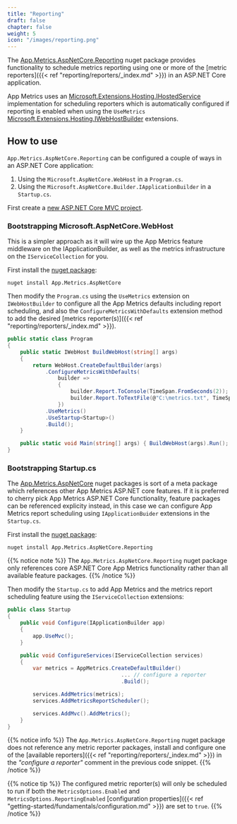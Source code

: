 ```yaml
---
title: "Reporting"
draft: false
chapter: false
weight: 5
icon: "/images/reporting.png"
---
```


The [App.Metrics.AspNetCore.Reporting](https://www.nuget.org/packages/App.Metrics.AspNetCore.Reporting/) nuget package provides functionality to schedule metrics reporting using one or more of the [metric reporters]({{< ref "reporting/reporters/_index.md" >}}) in an ASP.NET Core application.

App Metrics uses an [Microsoft.Extensions.Hosting.IHostedService](https://docs.microsoft.com/en-us/dotnet/api/microsoft.extensions.hosting.ihostedservice?view=aspnetcore-2.0) implementation for scheduling reporters which is automatically configured if reporting is enabled when using the `UseMetrics` [Microsoft.Extensions.Hosting.IWebHostBuilder](https://docs.microsoft.com/en-us/dotnet/api/microsoft.aspnetcore.hosting.iwebhostbuilder?view=aspnetcore-2.0) extensions.

## How to use

`App.Metrics.AspNetCore.Reporting` can be configured a couple of ways in an ASP.NET Core application:

1. Using the `Microsoft.AspNetCore.WebHost` in a `Program.cs`.
1. Using the `Microsoft.AspNetCore.Builder.IApplicationBuilder` in a `Startup.cs`.

<i class="fa fa-hand-o-right"></i> First create a [new ASP.NET Core MVC project](https://docs.microsoft.com/en-us/aspnet/core/tutorials/first-mvc-app/start-mvc).

### Bootstrapping Microsoft.AspNetCore.WebHost

This is a simpler approach as it will wire up the App Metrics feature middleware on the IApplicationBuilder, as well as the metrics infrastructure on the `IServiceCollection` for you.

<i class="fa fa-hand-o-right"></i> First install the [nuget package](https://www.nuget.org/packages/App.Metrics.AspNetCore/):

```console
nuget install App.Metrics.AspNetCore
```

<i class="fa fa-hand-o-right"></i> Then modify the `Program.cs` using the `UseMetrics` extension on `IWebHostBuilder` to configure all the App Metrics defaults including report scheduling, and also the `ConfigureMetricsWithDefaults` extension method to add the desired [metrics reporter(s)]({{< ref "reporting/reporters/_index.md" >}}).

```csharp
public static class Program
{
    public static IWebHost BuildWebHost(string[] args)
    {
        return WebHost.CreateDefaultBuilder(args)
            .ConfigureMetricsWithDefaults(
                builder =>
                {
                    builder.Report.ToConsole(TimeSpan.FromSeconds(2));
                    builder.Report.ToTextFile(@"C:\metrics.txt", TimeSpan.FromSeconds(20));
                })
            .UseMetrics()
            .UseStartup<Startup>()
            .Build();
    }

    public static void Main(string[] args) { BuildWebHost(args).Run(); }
}
```

### Bootstrapping Startup.cs

The [App.Metrics.AspNetCore](https://www.nuget.org/packages/App.Metrics.AspNetCore/) nuget packages is sort of a meta package which references other App Metrics ASP.NET core features. If it is preferred to cherry pick App Metrics ASP.NET Core functionality, feature packages can be referenced explicity instead, in this case we can configure App Metrics report scheduling using `IApplicationBuider` extensions in the `Startup.cs`.

<i class="fa fa-hand-o-right"></i> First install the [nuget package](https://www.nuget.org/packages/App.Metrics.AspNetCore.Reporting/):

```console
nuget install App.Metrics.AspNetCore.Reporting
```

{{% notice note %}}
The `App.Metrics.AspNetCore.Reporting` nuget package only references core ASP.NET Core App Metrics functionality rather than all available feature packages.
{{% /notice %}}

<i class="fa fa-hand-o-right"></i> Then modify the `Startup.cs` to add App Metrics and the metrics report scheduling feature using the `IServiceCollection` extensions:

```csharp
public class Startup
{
    public void Configure(IApplicationBuilder app)
    {
        app.UseMvc();
    }

    public void ConfigureServices(IServiceCollection services)
    {
        var metrics = AppMetrics.CreateDefaultBuilder()
                                    ... // configure a reporter
                                    .Build();

        services.AddMetrics(metrics);
        services.AddMetricsReportScheduler();

        services.AddMvc().AddMetrics();
    }
}
```

{{% notice info %}}
The `App.Metrics.AspNetCore.Reporting` nuget package does not reference any metric reporter packages, install and configure one of the [available reporters]({{< ref "reporting/reporters/_index.md" >}}) in the *"configure a reporter"* comment in the previous code snippet.
{{% /notice %}}

{{% notice tip %}}
The configured metric reporter(s) will only be scheduled to run if both the `MetricsOptions.Enabled` and `MetricsOptions.ReportingEnabled` [configuration properties]({{< ref "getting-started/fundamentals/configuration.md" >}}) are set to `true`.
{{% /notice %}}